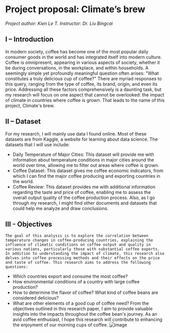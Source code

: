 # Project proposal: Climate’s brew

_Project author: Kien Le T._
_Instructor: Dr. Liu Bingcai_

## I – Introduction
In modern society, coffee has become one of the most popular daily consumer goods in the world and has integrated itself into modern culture. Coffee is omnipresent, appearing in various aspects of society, whether it be during conversations, in the workplace, and within households. A seemingly simple yet profoundly meaningful question often arises: "What constitutes a truly delicious cup of coffee?" There are myriad responses to this query, ranging from the type of coffee, its brand, origin, and even its price. Addressing all these factors comprehensively is a daunting task, but my research will focus on one aspect that cannot be overlooked: the impact of climate in countries where coffee is grown. That leads to the name of this project, Climate's brew.
## II – Dataset
For my research, I will mainly use data I found online. Most of these datasets are from Kaggle, a website for learning about data science. The datasets that I will use include:
-	Daily Temperature of Major Cities: This dataset will provide me with information about temperature conditions in major cities around the world over time, allowing me to filter out areas where coffee is grown.
-	Coffee Dataset: This dataset gives me coffee economic indicators, from which I can find the major coffee producing and exporting countries in the world.
-	Coffee Review: This dataset provides me with additional information regarding the taste and price of coffee, enabling me to assess the overall output quality of the coffee production process.
Also, as I go through my research, I might find other documents and datasets that could help me analyze and draw conclusions.
## III - Objectives
	The goal of this analysis is to explore the correlation between temperature changes in coffee-producing countries, explaining the influence of climatic conditions on coffee output and quality in various nations, particularly those with substantial coffee exports. In addition to understanding the impact of climate, this research also delves into coffee processing methods and their effects on the price and taste of coffee. This research aims to address the following questions:
-	Which countries export and consume the most coffee?
-	How environmental conditions of a country with large coffee production?
-	How to determine the flavor of coffee? What kind of coffee beans are considered delicious?
-	What are other elements of a good cup of coffee need?
From the objectives outlined in this research paper, I aim to provide valuable insights into the impacts throughout the coffee bean's journey. As an avid coffee enthusiast, I hope this research will contribute to enhancing the enjoyment of our morning cups of coffee.
![image](https://github.com/user-attachments/assets/de713157-467e-4d38-9d2a-c003cf5628f4)
